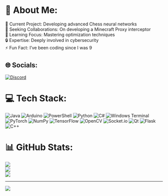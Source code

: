 # 💫 About Me:
🚀 Current Project: Developing advanced Chess neural networks<br>🤝 Seeking Collaborations: On developing a Minecraft Proxy interceptor<br>🌱 Learning Focus: Mastering optimization techniques<br>🔒 Expertise: Deeply involved in cybersecurity<br>⚡ Fun Fact: I’ve been coding since I was 9


## 🌐 Socials:
[![Discord](https://img.shields.io/badge/Discord-%237289DA.svg?logo=discord&logoColor=white)](https://discord.gg/.Erfan.Akbari) 

# 💻 Tech Stack:
![Java](https://img.shields.io/badge/java-%23ED8B00.svg?style=flat&logo=openjdk&logoColor=white) ![Arduino](https://img.shields.io/badge/-Arduino-00979D?style=flat&logo=Arduino&logoColor=white) ![PowerShell](https://img.shields.io/badge/PowerShell-%235391FE.svg?style=flat&logo=powershell&logoColor=white) ![Python](https://img.shields.io/badge/python-3670A0?style=flat&logo=python&logoColor=ffdd54) ![C#](https://img.shields.io/badge/c%23-%23239120.svg?style=flat&logo=csharp&logoColor=white) ![Windows Terminal](https://img.shields.io/badge/Windows%20Terminal-%234D4D4D.svg?style=flat&logo=windows-terminal&logoColor=white) ![PyTorch](https://img.shields.io/badge/PyTorch-%23EE4C2C.svg?style=flat&logo=PyTorch&logoColor=white) ![NumPy](https://img.shields.io/badge/numpy-%23013243.svg?style=flat&logo=numpy&logoColor=white) ![TensorFlow](https://img.shields.io/badge/TensorFlow-%23FF6F00.svg?style=flat&logo=TensorFlow&logoColor=white) ![OpenCV](https://img.shields.io/badge/opencv-%23white.svg?style=flat&logo=opencv&logoColor=white) ![Socket.io](https://img.shields.io/badge/Socket.io-black?style=flat&logo=socket.io&badgeColor=010101) ![Qt](https://img.shields.io/badge/Qt-%23217346.svg?style=flat&logo=Qt&logoColor=white) ![Flask](https://img.shields.io/badge/flask-%23000.svg?style=flat&logo=flask&logoColor=white) ![C++](https://img.shields.io/badge/c++-%2300599C.svg?style=flat&logo=c%2B%2B&logoColor=white)
# 📊 GitHub Stats:
![](https://github-readme-stats.vercel.app/api?username=GitErfan&theme=dark&hide_border=false&include_all_commits=false&count_private=false)<br/>
![](https://github-readme-streak-stats.herokuapp.com/?user=GitErfan&theme=dark&hide_border=false)<br/>
![](https://github-readme-stats.vercel.app/api/top-langs/?username=GitErfan&theme=dark&hide_border=false&include_all_commits=false&count_private=false&layout=compact)

---
[![](https://visitcount.itsvg.in/api?id=GitErfan&icon=8&color=3)](https://visitcount.itsvg.in)

<!-- Proudly created with GPRM ( https://gprm.itsvg.in ) -->
